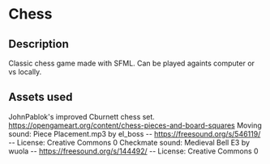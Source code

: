 # Chess
## Description
Classic chess game made with SFML. Can be played againts computer or vs locally.

## Assets used
JohnPablok's improved Cburnett chess set. https://opengameart.org/content/chess-pieces-and-board-squares
Moving sound: Piece Placement.mp3 by el_boss -- https://freesound.org/s/546119/ -- License: Creative Commons 0
Checkmate sound: Medieval Bell E3 by wuola -- https://freesound.org/s/144492/ -- License: Creative Commons 0
